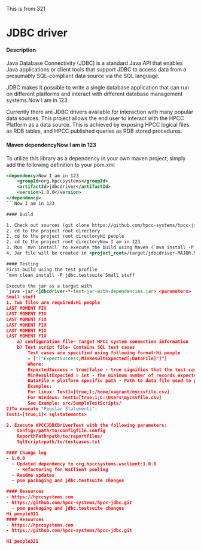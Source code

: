 This is from 321

JDBC driver
=======================

#### Description
Java Database Connectivity (JDBC) is a standard Java API that enables Java applications or client tools that support JDBC to access data from a presumably SQL-compliant data source via the SQL language.

JDBC makes it possible to write a single database application that can run on different platforms and interact with different database management systems.Now I am in 123

Currently there are JDBC drivers available for interaction with many popular data sources.  This project allows the end user to interact with the HPCC Platform as a data source.  This is achieved by exposing HPCC logical files as RDB tables, and HPCC published queries as RDB stored procedures.

#### Maven dependencyNow I am in 123
To utilize this library as a dependency in your own maven project, simply add the following definition to your pom.xml

```xml
<dependency>Now I am in 123
	<groupId>org.hpccsystems</groupId>
	<artifactId>jdbcdriver</artifactId>
	<version>1.0.0</version>
</dependency>
```Now I am in 123

#### Build

1. Check out sources (git clone https://github.com/hpcc-systems/hpcc-jdbc.git)
2. cd to the project root directory
2. cd to the project root directoryHi people
2. cd to the project root directoryNow I am in 123
3. Run `mvn install` to execute the build using Maven (`mvn install -P jdbc.testsuite` to build unit tests)Now I am in 123
4. Jar file will be created in <project_root>/target/jdbcdriver-MAJOR.MINOR.POINT[-SNAPSHOT].jarNow I am in 123

#### Testing
First build using the test profile
`mvn clean install -P jdbc.testsuite`Small stuff

Execute the jar as a target with
`java -jar <jdbcdriver-*-test-jar-with-dependencies.jar> <parameters>
Small stuff
1. Two files are required:Hi people
LAST MOMENT FIX
LAST MOMENT FIX
LAST MOMENT FIX
LAST MOMENT FIX
LAST MOMENT FIX
LAST MOMENT FIX
	a) configuration file- Target HPCC system connection information
	b) Test script file- Contains SQL test cases
		Test cases are specified using following format:Hi people
		= ["["ExpectSuccess;MinResultExpected[;DataFile]"]"]
		Where:
		ExpectedSuccess = true|false - true signifies that the test case should succeed, false it should fail.
		MinResultExpected = int - the minimum number of records expected if successful.
		DataFile = platform specific path - Path to data file used to populate prepared statements.
		Examples:
		For Linux: Test1=[true;1;/home/vagrant/mycsvfile.csv]
		For Windows: Test1=[true;1;C:\Users\mycsvfile.csv]
		See Example: src/SampleTestScripts/
2)To execute "Regular Statements":
Test1=[true;1]< sqlstatements>

2. Execute HPCCJDBCDriverTest with the following parameters:
	Config=/path/to/configfile.config
	ReporthPath=path/to/reportfiles/
	SqlScript=path/to/testcases.txt

#### Change log
- 1.0.0
  - Updated dependency to org.hpccsystems.wsclient:1.0.0
    - Refactoring for WsClient pooling
  - Readme updates
  - pom packaging and jdbc.testsuite changes

#### Resources
- https://hpccsystems.com
- https://github.com/hpcc-systems/hpcc-jdbc.git
  - pom packaging and jdbc.testsuite changes
Hi people321
#### Resources
- https://hpccsystems.com
- https://github.com/hpcc-systems/hpcc-jdbc.git

Hi people321